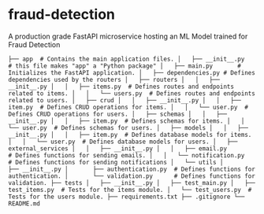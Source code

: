 # fraud-detection
A production grade FastAPI microservice hosting an ML Model trained for Fraud Detection

`
├── app  # Contains the main application files.
│   ├── __init__.py   # this file makes "app" a "Python package"
│   ├── main.py       # Initializes the FastAPI application.
│   ├── dependencies.py # Defines dependencies used by the routers
│   ├── routers
│   │   ├── __init__.py
│   │   ├── items.py  # Defines routes and endpoints related to items.
│   │   └── users.py  # Defines routes and endpoints related to users.
│   ├── crud
│   │   ├── __init__.py
│   │   ├── item.py  # Defines CRUD operations for items.
│   │   └── user.py  # Defines CRUD operations for users.
│   ├── schemas
│   │   ├── __init__.py
│   │   ├── item.py  # Defines schemas for items.
│   │   └── user.py  # Defines schemas for users.
│   ├── models
│   │   ├── __init__.py
│   │   ├── item.py  # Defines database models for items.
│   │   └── user.py  # Defines database models for users.
│   ├── external_services
│   │   ├── __init__.py
│   │   ├── email.py          # Defines functions for sending emails.
│   │   └── notification.py   # Defines functions for sending notifications
│   └── utils
│       ├── __init__.py
│       ├── authentication.py  # Defines functions for authentication.
│       └── validation.py      # Defines functions for validation.
├── tests
│   ├── __init__.py
│   ├── test_main.py
│   ├── test_items.py  # Tests for the items module.
│   └── test_users.py  # Tests for the users module.
├── requirements.txt
├── .gitignore
└── README.md
`